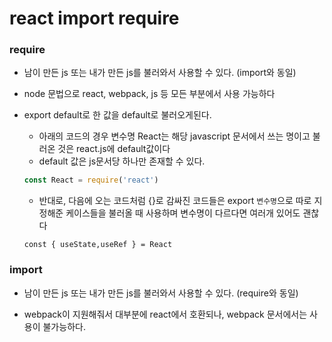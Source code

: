 # react import require

### require

- 남이 만든 js 또는 내가 만든 js를 불러와서 사용할 수 있다. (import와 동일)

- node 문법으로 react, webpack, js 등 모든 부분에서 사용 가능하다

- export default로 한 값을 default로 불러오게된다.

  - 아래의 코드의 경우 변수명 React는 해당 javascript 문서에서 쓰는 명이고 불러온 것은 react.js에 default값이다 
  - default 값은 js문서당 하나만 존재할 수 있다.

  ```javascript
  const React = require('react')
  ```

  - 반대로, 다음에 오는 코드처럼 {}로 감싸진 코드들은 export `변수명`으로 따로 지정해준 케이스들을 불러올 때 사용하며 변수명이 다르다면 여러개 있어도 괜찮다

  ```
  const { useState,useRef } = React 
  ```

  

### import

- 남이 만든 js 또는 내가 만든 js를 불러와서 사용할 수 있다. (require와 동일)

- webpack이 지원해줘서 대부분에 react에서 호환되나, webpack 문서에서는 사용이 불가능하다.

  



